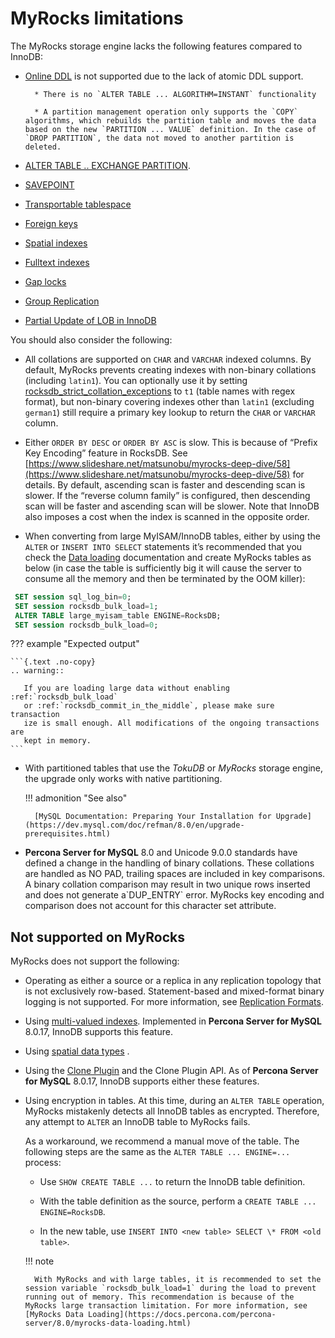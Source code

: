 # MyRocks limitations

The MyRocks storage engine lacks the following features compared to InnoDB:

* [Online DDL](https://dev.mysql.com/doc/refman/8.0/en/innodb-online-ddl.html) is not supported due to the lack of atomic DDL support.

        * There is no `ALTER TABLE ... ALGORITHM=INSTANT` functionality

        * A partition management operation only supports the `COPY` algorithms, which rebuilds the partition table and moves the data based on the new `PARTITION ... VALUE` definition. In the case of `DROP PARTITION`, the data not moved to another partition is deleted.


* [ALTER TABLE .. EXCHANGE PARTITION](https://dev.mysql.com/doc/refman/8.0/en/partitioning-management-exchange.html).

* [SAVEPOINT](https://dev.mysql.com/doc/refman/8.0/en/savepoint.html)

* [Transportable tablespace](https://dev.mysql.com/doc/refman/8.0/en/innodb-table-import.html)

* [Foreign keys](https://dev.mysql.com/doc/refman/8.0/en/create-table-foreign-keys.html)

* [Spatial indexes](https://dev.mysql.com/doc/refman/8.0/en/using-spatial-indexes.html)

* [Fulltext indexes](https://dev.mysql.com/doc/refman/8.0/en/innodb-fulltext-index.html)

* [Gap locks](https://dev.mysql.com/doc/refman/8.0/en/innodb-locking.html#innodb-gap-locks)

* [Group Replication](https://dev.mysql.com/doc/refman/8.0/en/group-replication.html)

* [Partial Update of LOB in InnoDB](https://mysqlserverteam.com/mysql-8-0-optimizing-small-partial-update-of-lob-in-innodb/)

You should also consider the following:

* All collations are supported on ``CHAR`` and ``VARCHAR`` indexed columns. By default, MyRocks prevents creating indexes with non-binary collations (including `latin1`). You can optionally use it by setting [rocksdb_strict_collation_exceptions](myrocks-server-variables.md#rocksdb-strict-collation-exceptions) to `t1` (table names with regex format), but non-binary covering indexes other than `latin1` (excluding `german1`) still require a primary key lookup to return the `CHAR` or `VARCHAR` column.

* Either `ORDER BY DESC` or `ORDER BY ASC` is slow. This is because of “Prefix Key Encoding” feature in RocksDB. See [https://www.slideshare.net/matsunobu/myrocks-deep-dive/58](https://www.slideshare.net/matsunobu/myrocks-deep-dive/58) for details. By default, ascending scan is faster and descending scan is slower. If the “reverse column family” is configured, then descending scan will be faster and ascending scan will be slower. Note that InnoDB also imposes a cost when the index is scanned in the opposite order.

* When converting from large MyISAM/InnoDB tables, either by using the `ALTER` or `INSERT INTO SELECT` statements it’s recommended that you check the [Data loading](myrocks-data-loading.md#myrocks-data-loading) documentation and create MyRocks tables as below (in case the table is sufficiently big it will cause the server to consume all the memory and then be terminated by the OOM killer):

```sql
 SET session sql_log_bin=0;
 SET session rocksdb_bulk_load=1;
 ALTER TABLE large_myisam_table ENGINE=RocksDB;
 SET session rocksdb_bulk_load=0;
```

??? example "Expected output"

    ```{.text .no-copy}
    .. warning::

       If you are loading large data without enabling :ref:`rocksdb_bulk_load`
       or :ref:`rocksdb_commit_in_the_middle`, please make sure transaction
       ize is small enough. All modifications of the ongoing transactions are
       kept in memory.
    ```

* With partitioned tables that use the *TokuDB* or *MyRocks* storage engine, the upgrade only works with native partitioning.

    !!! admonition "See also"

        [MySQL Documentation: Preparing Your Installation for Upgrade](https://dev.mysql.com/doc/refman/8.0/en/upgrade-prerequisites.html)

* **Percona Server for MySQL** 8.0 and Unicode 9.0.0 standards have defined a change in the handling of binary collations. These collations are handled as NO PAD, trailing spaces are included in key comparisons. A binary collation comparison may result in two unique rows inserted and does not generate a\`DUP_ENTRY\` error. MyRocks key encoding and comparison does not account for this character set attribute.

## Not supported on MyRocks

MyRocks does not support the following:

* Operating as either a source or a replica in any replication topology that is not exclusively row-based. Statement-based and mixed-format binary logging is not supported. For more information, see [Replication Formats](https://dev.mysql.com/doc/refman/8.0/en/replication-formats.html).

* Using [multi-valued indexes](https://dev.mysql.com/doc/refman/8.0/en/create-index.html#create-index-multi-valued). Implemented in **Percona Server for MySQL** 8.0.17, InnoDB supports this feature.

* Using [spatial data types](https://dev.mysql.com/doc/refman/8.0/en/spatial-type-overview.html) .

* Using the [Clone Plugin](https://dev.mysql.com/doc/refman/8.0/en/clone-plugin.html) and the Clone Plugin API.  As of **Percona Server for MySQL** 8.0.17, InnoDB supports either these features.

* Using encryption in tables. At this time, during an `ALTER TABLE` operation, MyRocks mistakenly detects all InnoDB tables as encrypted. Therefore, any attempt to `ALTER` an InnoDB table to MyRocks fails.

    As a workaround, we recommend a manual move of the table. The following  steps are the same as the `ALTER TABLE ... ENGINE=...` process:

    * Use `SHOW CREATE TABLE ...` to return the InnoDB table definition.

    * With the table definition as the source, perform a `CREATE TABLE ... ENGINE=RocksDB`.

    * In the new table, use `INSERT INTO <new table> SELECT \* FROM <old table>`.

    !!! note

        With MyRocks and with large tables, it is recommended to set the session variable `rocksdb_bulk_load=1` during the load to prevent running out of memory. This recommendation is because of the MyRocks large transaction limitation. For more information, see [MyRocks Data Loading](https://docs.percona.com/percona-server/8.0/myrocks-data-loading.html)

